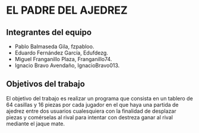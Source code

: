 # EL PADRE DEL AJEDREZ


## Integrantes del equipo

- Pablo Balmaseda Gila, fzpabloo.
- Eduardo Fernández García, Edufdezg.
- Miguel Franganillo Plaza, Franganillo74.
- Ignacio Bravo Avendaño, IgnacioBravo013.

## Objetivos del trabajo

El objetivo del trabajo es realizar un programa que consista en un tablero de 64 casillas y 16 piezas por cada jugador en el que haya una partida de ajedrez entre dos usuarios cualesquiera con la finalidad de desplazar piezas y comérselas al rival para intentar con destreza ganar al rival mediante el jaque mate.
